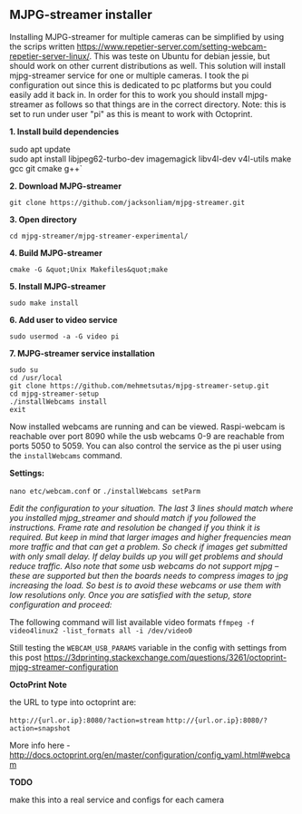 ## MJPG-streamer installer

Installing MJPG-streamer for multiple cameras can be simplified by using the scrips written https://www.repetier-server.com/setting-webcam-repetier-server-linux/. This was teste on Ubuntu for debian jessie, but should work on other current distributions as well. This solution will install mjpg-streamer service for one or multiple cameras. I took the pi configuration out since this is dedicated to pc platforms but you could easily add it back in. In order for this to work you should install mjpg-streamer as follows so that things are in the correct directory. Note: this is set to run under user "pi" as this is meant to work with Octoprint.

**1. Install build dependencies**

sudo apt update  
sudo apt install libjpeg62-turbo-dev imagemagick libv4l-dev v4l-utils make gcc git cmake g++`

**2. Download MJPG-streamer**

`git clone https://github.com/jacksonliam/mjpg-streamer.git`

**3. Open directory**

`cd mjpg-streamer/mjpg-streamer-experimental/`

**4. Build MJPG-streamer**

`cmake -G &quot;Unix Makefiles&quot;make`

**5. Install MJPG-streamer**

`sudo make install`

**6. Add user to video service**

`sudo usermod -a -G video pi`

**7. MJPG-streamer service installation**

```
sudo su
cd /usr/local 
git clone https://github.com/mehmetsutas/mjpg-streamer-setup.git
cd mjpg-streamer-setup
./installWebcams install
exit
```

Now installed webcams are running and can be viewed. Raspi-webcam is reachable over port 8090 while the usb webcams 0-9 are reachable from ports 5050 to 5059. You can also control the service as the pi user using the `installWebcams` command.

**Settings:**

`nano etc/webcam.conf` or `./installWebcams setParm`

_Edit the configuration to your situation. The last 3 lines should match where you installed mjpg\_streamer and should match if you followed the instructions. Frame rate and resolution be changed if you think it is required. But keep in mind that larger images and higher frequencies mean more traffic and that can get a problem. So check if images get submitted with only small delay. If delay builds up you will get problems and should reduce traffic. Also note that some usb webcams do not support mjpg – these are supported but then the boards needs to compress images to jpg increasing the load. So best is to avoid these webcams or use them with low resolutions only. Once you are satisfied with the setup, store configuration and proceed:_

The following command will list available video formats
`ffmpeg -f video4linux2 -list_formats all -i /dev/video0`

Still testing the `WEBCAM_USB_PARAMS` variable in the config with settings from this post
https://3dprinting.stackexchange.com/questions/3261/octoprint-mjpg-streamer-configuration

**OctoPrint Note** 

the URL to type into octoprint are:

`http://{url.or.ip}:8080/?action=stream`
`http://{url.or.ip}:8080/?action=snapshot`

More info here - http://docs.octoprint.org/en/master/configuration/config_yaml.html#webcam

**TODO**

make this into a real service and configs for each camera
